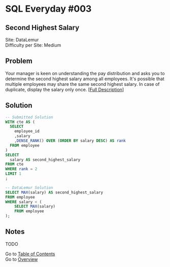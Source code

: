 # SQL Everyday \#003

## Second Highest Salary

Site: DataLemur\
Difficulty per Site: Medium

## Problem

Your manager is keen on understanding the pay distribution and asks you to determine the second highest salary among all employees. It's possible that multiple employees may share the same second highest salary. In case of duplicate, display the salary only once. [[Full Description](https://datalemur.com/questions/sql-second-highest-salary)]

## Solution

```sql
-- Submitted Solution
WITH cte AS (
  SELECT
    employee_id
    ,salary
    ,DENSE_RANK() OVER (ORDER BY salary DESC) AS rank
  FROM employee
)
SELECT
  salary AS second_highest_salary
FROM cte 
WHERE rank = 2
LIMIT 1
;

-- DataLemur Solution
SELECT MAX(salary) AS second_highest_salary
FROM employee
WHERE salary < (
    SELECT MAX(salary)
    FROM employee
);
```

## Notes

TODO

Go to [Table of Contents](/README.md#contents)\
Go to [Overview](/README.md)
